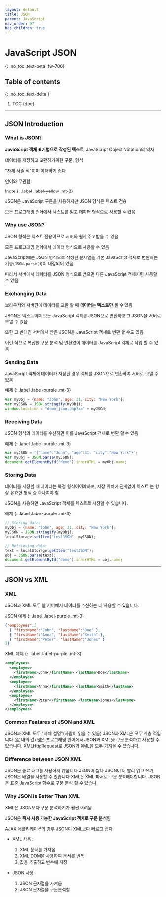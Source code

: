 ```yaml
---
layout: default
title: JSON
parent: JavaScript
nav_order: 97
has_children: true
---
```


# JavaScript JSON
{: .no_toc .text-beta .fw-700}

## Table of contents
{: .no_toc .text-delta }

1. TOC
{:toc}

---

## JSON Introduction

### What is JSON?

**JavaScript 객체 표기법으로 작성된 텍스트**, JavaScript Object Notation의 약자

데이터를 저장하고 교환하기위한 구문, 형식

"자체 서술 적"이며 이해하기 쉽다

언어와 무관함

!note
{: .label .label-yellow .mt-2}
<div class="code-example" markdown="1">
JSON은 JavaScript 구문을 사용하지만 JSON 형식은 텍스트 전용

모든 프로그래밍 언어에서 텍스트를 읽고 데이터 형식으로 사용할 수 있음
</div>

### Why use JSON?

JSON 형식은 텍스트 전용이므로 서버와 쉽게 주고받을 수 있음

모든 프로그래밍 언어에서 데이터 형식으로 사용할 수 있음

JavaScript에는 JSON 형식으로 작성된 문자열을 기본 JavaScript 객체로 변환하는 기능(`JSON.parse()`)이 내장되어 있음

따라서 서버에서 데이터를 JSON 형식으로 받으면 다른 JavaScript 객체처럼 사용할 수 있음

### Exchanging Data

브라우저와 서버간에 데이터를 교환 할 때 **데이터는 텍스트만** 될 수 있음

JSON은 텍스트이며 모든 JavaScript 객체를 JSON으로 변환하고 그 JSON을 서버로 보낼 수 있음

또한 그 반대인 서버에서 받은 JSON을 JavaScript 객체로 변환 할 수도 있음

이런 식으로 복잡한 구문 분석 및 변환없이 데이터를 JavaScript 객체로 작업 할 수 있음

### Sending Data

JavaScript 객체에 데이터가 저장된 경우 객체를 JSON으로 변환하여 서버로 보낼 수 있음

예제
{: .label .label-purple .mt-3}
```js
var myObj = {name: "John", age: 31, city: "New York"};
var myJSON = JSON.stringify(myObj);
window.location = "demo_json.php?x=" + myJSON;
```

### Receiving Data

JSON 형식의 데이터를 수신하면 이를 JavaScript 객체로 변환 할 수 있음

예제
{: .label .label-purple .mt-3}
```js
var myJSON = '{"name":"John", "age":31, "city":"New York"}';
var myObj = JSON.parse(myJSON);
document.getElementById("demo").innerHTML = myObj.name;
``` 

### Storing Data

데이터를 저장할 때 데이터는 특정 형식이어야하며, 저장 위치에 관계없이 텍스트 는 항상 유효한 형식 중 하나여야 함

JSON을 사용하면 JavaScript 객체를 텍스트로 저장할 수 있습니다.

예제
{: .label .label-purple .mt-3}
```js
// Storing data:
myObj = {name: "John", age: 31, city: "New York"};
myJSON = JSON.stringify(myObj);
localStorage.setItem("testJSON", myJSON);

// Retrieving data:
text = localStorage.getItem("testJSON");
obj = JSON.parse(text);
document.getElementById("demo").innerHTML = obj.name;
``` 

---

## JSON vs XML

### XML

JSON과 XML 모두 웹 서버에서 데이터를 수신하는 데 사용할 수 있습니다.

JSON 예제
{: .label .label-purple .mt-3}
```json
{"employees":[
  { "firstName":"John", "lastName":"Doe" },
  { "firstName":"Anna", "lastName":"Smith" },
  { "firstName":"Peter", "lastName":"Jones" }
]}
```

XML 예제
{: .label .label-purple .mt-3}
```xml
<employees>
  <employee>
    <firstName>John</firstName> <lastName>Doe</lastName>
  </employee>
  <employee>
    <firstName>Anna</firstName> <lastName>Smith</lastName>
  </employee>
  <employee>
    <firstName>Peter</firstName> <lastName>Jones</lastName>
  </employee>
</employees>
```

### Common Features of JSON and XML

JSON과 XML 모두 "자체 설명"(사람이 읽을 수 있음)
JSON과 XML은 모두 계층 적입니다 (값 내의 값)
많은 프로그래밍 언어에서 JSON과 XML을 구문 분석하고 사용할 수 있습니다.
XMLHttpRequest로 JSON과 XML을 모두 가져올 수 있습니다.


### Difference between JSON XML

JSON은 종료 태그를 사용하지 않습니다
JSON이 짧다
JSON이 더 빨리 읽고 쓰기
JSON은 배열을 사용할 수 있습니다
XML은 XML 파서로 구문 분석해야합니다. JSON은 표준 JavaScript 함수로 구문 분석 할 수 있습니

### Why JSON is Better Than XML

XML은 JSON보다 구문 분석하기가 훨씬 어려움

JSON은 **즉시 사용 가능한 JavaScript 객체로 구문 분석**됨

AJAX 애플리케이션의 경우 JSON이 XML보다 빠르고 쉽다

* XML 사용 : 

    1. XML 문서를 가져옴
    2. XML DOM을 사용하여 문서를 반복
    3. 값을 추출하고 변수에 저장

* JSON 사용

    1. JSON 문자열을 가져옴
    2. JSON 문자열을 구문분석함
